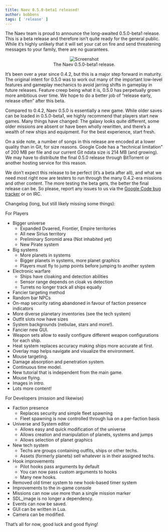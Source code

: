 ```yaml
---
title: Naev 0.5.0-beta1 released!
author: bobbens
tags: [ 'release' ]
---
```


The Naev team is proud to announce the long-awaited 0.5.0-beta1 release. This is a beta release and therefore isn’t quite ready for the general public. While it’s highly unlikely that it will set your cat on fire and send threatening messages to your family, there are no guarantees.

<figure style="text-align:center;">
 <div class="embed-responsive figure-img">
    <img class='img-fluid' alt='Screenshot' src="<%= @items['/imgs/blarg/2011/04/screenshot015-300x225.png'].path %>" />
 </div>
 <figcaption class="figure-caption">The Naev 0.5.0-beta1 release.</figcaption>
</figure>

It’s been over a year since 0.4.2, but this is a major step forward in maturity. The original intent for 0.5.0 was to work out many of the important low-level features and gameplay mechanics to avoid jarring shifts in gameplay in future releases. Feature creep being what it is, 0.5.0 has perpetually grown more ambitious over time. We hope to do a better job of “release early, release often” after this beta.

Compared to 0.4.2, Naev 0.5.0 is essentially a new game. While older saves can be loaded in 0.5.0-beta1, we highly recommend that players start new games. Many things have changed: The galaxy looks quite different, some older missions are absent or have been wholly rewritten, and there’s a wealth of new ships and equipment. For the best experience, start fresh.

On a side note, a number of songs in this release are encoded at a lower quality than in Git, for size reasons. Google Code has a “technical limitation” of 200 MB per file and our current Git ndata size is 214 MB (and growing). We may have to distribute the final 0.5.0 release through BitTorrent or another hosting service for this reason.

We don’t expect this release to be perfect (it’s a beta after all), and what we need most right now are testers to run through the many 0.4.2-era missions and other content. The more testing the beta gets, the better the final release can be. So please, report any issues to us via the [Google Code bug tracker](https://web.archive.org/web/20170210202130/http://code.google.com/p/naev/issues/list) or on IRC.

Changelog (long, but still likely missing some things):

For Players

* Bigger universe
  * Expanded Dvaered, Frontier, Empire territories
  * All new Sirius territory
  * Preliminary Soromid area (Not inhabited yet)
  * New Pirate system
* Big systems
  * More planets in systems
  * Bigger planets in systems, more planet graphics
  * Players must fly to jump points before jumping to another system
* Electronic warfare
  * Ships have cloaking and detection abilities
  * Sensor range depends on cloak vs detection
  * Turrets no longer track all ships equally
* Fancier targeting method
* Random bar NPCs
* On-map security rating abandoned in favour of faction presence indicators
* More diverse planetary inventories (see the tech system)
* Outfit slots now have sizes
* System backgrounds (nebulae, stars and more!).
* Fancier new GUI.
* Weapon sets allow to easily configure different weapon configurations for each ship.
* Heat system replaces accuracy making ships more accurate at first.
* Overlay map helps navigate and visualize the environment.
* Mouse targeting.
* Damage absorption and penetration system.
* Continuous time model.
* New tutorial that is independent from the main game.
* Mouse flying.
* Images in intro.
* Lots more content!

For Developers (mission and likewise)

* Faction presence
  * Replaces security and simple fleet spawning
  * Fleet spawning is now controlled through lua on a per-faction basis
* Universe and System editor
  * Allows easy and quick modification of the universe
  * Allows creation and manipulation of planets, systems and jumps
  * Allows selection of planet graphics
* New tech system
  * Techs are groups containing outfits, ships or other techs.
  * Assets (formerly planets) sell whatever is in their assigned techs.
* Hook improvements
  * Pilot hooks pass arguments by default
  * You can now pass custom arguments to hooks
  * Many new hooks.
* Removed old timer system to new hook-based timer system
* Improvements to the in-game console
* Missions can now use more than a single mission marker
* SDL_image is no longer a dependency.
* Events can now be saved.
* GUI can be written in Lua.
* Camera can be modified.

That’s all for now, good luck and good flying!
